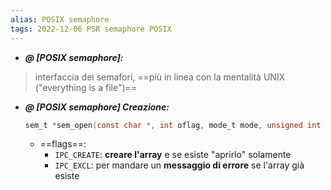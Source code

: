 ```yaml
---
alias: POSIX semaphore
tags: 2022-12-06 PSR semaphore POSIX
---
```


- ***@ [POSIX semaphore]:***
> interfaccia dei semafori, ==più in linea con la mentalità UNIX ("everything is a file")== 
<!--ID: 1670488506964-->


- ***@ [POSIX semaphore] Creazione:***
	```c
	sem_t *sem_open(const char *, int oflag, mode_t mode, unsigned int value);
	```

	- ==flags==:
		- `IPC_CREATE`: **creare l'array** e se esiste "aprirlo" solamente
		- `IPC_EXCL`: per mandare un **messaggio di errore** se l'array già esiste
<!--ID: 1670493136183-->

